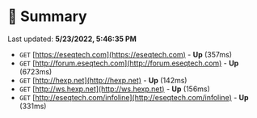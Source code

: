 # 📖 Summary
Last updated: **5/23/2022, 5:46:35 PM**

- `GET` [https://eseqtech.com](https://eseqtech.com) - **Up** (357ms)
- `GET` [http://forum.eseqtech.com](http://forum.eseqtech.com) - **Up** (6723ms)
- `GET` [http://hexp.net](http://hexp.net) - **Up** (142ms)
- `GET` [http://ws.hexp.net](http://ws.hexp.net) - **Up** (156ms)
- `GET` [http://eseqtech.com/infoline](http://eseqtech.com/infoline) - **Up** (331ms)
